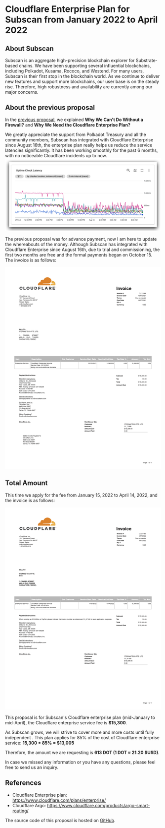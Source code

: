 # Cloudflare Enterprise Plan for Subscan from January 2022 to April 2022



## About Subscan

Subscan is an aggregate high-precision blockchain explorer for Substrate-based chains. We have been supporting several influential blockchains, including Polkadot, Kusama, Rococo, and Westend. For many users, Subscan is their first stop in the blockchain world. As we continue to deliver new features and support more blockchains, our user base is on the steady rise. Therefore, high robustness and availability are currently among our major concerns.



## About the previous proposal

In the [previous proposal](https://polkadot.polkassembly.io/treasury/60), we explained **Why We Can't Do Without a Firewall?**
and **Why We Need the Cloudflare Enterprise Plan?**

We greatly appreciate the support from Polkadot Treasury and all the community members, Subscan has integrated with Cloudflare Enterprise since August 16th, the enterprise plan really helps us reduce the service latencies significantly. It has been working smoothly for the past 6 months, with no noticeable Cloudflare incidents up to now.
![](./cloudflare-data.png)


The previous proposal was for advance payment, now I am here to update the whereabouts of the money. Although Subscan has integrated with Cloudflare Enterprise since August 16th, due to trial and commissioning, the first two months are free and the formal payments began on October 15. The invoice is as follows:

![](./cloudflare-invoice-10.png)



## Total Amount

This time we apply for the fee from January 15, 2022 to April 14, 2022, and the invoice is as follows:

![](./cloudflare-invoice-01.png)



This proposal is for Subscan's Cloudflare enterprise plan (mid-January to mid-April), the Cloudflare enterprise service fee is **$15,300**. 

As Subscan grows, we will strive to cover more and more costs until fully independent . This plan applies for 85% of the cost of Cloudflare enterprise service: **15,300 * 85% = $13,005**

Therefore, the amount we are requesting is **613 DOT (1 DOT ≈ 21.20 $USD)**.

In case we missed any information or you have any questions, please feel free to send us an inquiry.

## References

- Cloudflare Enterprise plan: <https://www.cloudflare.com/plans/enterprise/>
- Cloudflare Argo: <https://www.cloudflare.com/products/argo-smart-routing/>

The source code of this proposal is hosted on [GitHub](https://github.com/itering/subscan-treasury-proposals/tree/master/cloudflare-enterprise-2022-Jan-to-Apr).
